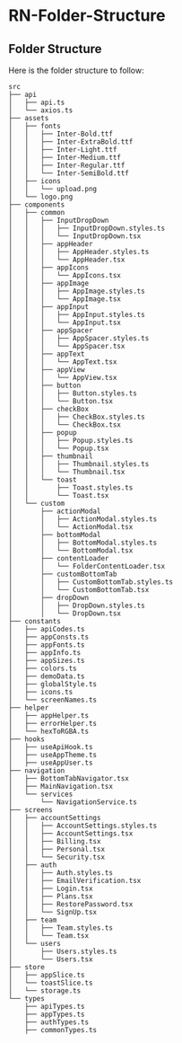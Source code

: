 # RN-Folder-Structure



## Folder Structure

Here is the folder structure to follow:

    src
	├── api
	│   ├── api.ts
	│   └── axios.ts
	├── assets
	│   ├── fonts
	│   │   ├── Inter-Bold.ttf
	│   │   ├── Inter-ExtraBold.ttf
	│   │   ├── Inter-Light.ttf
	│   │   ├── Inter-Medium.ttf
	│   │   ├── Inter-Regular.ttf
	│   │   └── Inter-SemiBold.ttf
	│   ├── icons
	│   │   └── upload.png
	│   └── logo.png
	├── components
	│   ├── common
	│   │   ├── InputDropDown
	│   │   │   ├── InputDropDown.styles.ts
	│   │   │   └── InputDropDown.tsx
	│   │   ├── appHeader
	│   │   │   ├── AppHeader.styles.ts
	│   │   │   └── AppHeader.tsx
	│   │   ├── appIcons
	│   │   │   └── AppIcons.tsx
	│   │   ├── appImage
	│   │   │   ├── AppImage.styles.ts
	│   │   │   └── AppImage.tsx
	│   │   ├── appInput
	│   │   │   ├── AppInput.styles.ts
	│   │   │   └── AppInput.tsx
	│   │   ├── appSpacer
	│   │   │   ├── AppSpacer.styles.ts
	│   │   │   └── AppSpacer.tsx
	│   │   ├── appText
	│   │   │   └── AppText.tsx
	│   │   ├── appView
	│   │   │   └── AppView.tsx
	│   │   ├── button
	│   │   │   ├── Button.styles.ts
	│   │   │   └── Button.tsx
	│   │   ├── checkBox
	│   │   │   ├── CheckBox.styles.ts
	│   │   │   └── CheckBox.tsx
	│   │   ├── popup
	│   │   │   ├── Popup.styles.ts
	│   │   │   └── Popup.tsx
	│   │   ├── thumbnail
	│   │   │   ├── Thumbnail.styles.ts
	│   │   │   └── Thumbnail.tsx
	│   │   └── toast
	│   │       ├── Toast.styles.ts
	│   │       └── Toast.tsx
	│   └── custom
	│       ├── actionModal
	│       │   ├── ActionModal.styles.ts
	│       │   └── ActionModal.tsx
	│       ├── bottomModal
	│       │   ├── BottomModal.styles.ts
	│       │   └── BottomModal.tsx
	│       ├── contentLoader
	│       │   └── FolderContentLoader.tsx
	│       ├── customBottomTab
	│       │   ├── CustomBottomTab.styles.ts
	│       │   └── CustomBottomTab.tsx
	│       ├── dropDown
	│       │   ├── DropDown.styles.ts
	│       │   └── DropDown.tsx
	├── constants
	│   ├── apiCodes.ts
	│   ├── appConsts.ts
	│   ├── appFonts.ts
	│   ├── appInfo.ts
	│   ├── appSizes.ts
	│   ├── colors.ts
	│   ├── demoData.ts
	│   ├── globalStyle.ts
	│   ├── icons.ts
	│   └── screenNames.ts
	├── helper
	│   ├── appHelper.ts
	│   ├── errorHelper.ts
	│   └── hexToRGBA.ts
	├── hooks
	│   ├── useApiHook.ts
	│   ├── useAppTheme.ts
	│   ├── useAppUser.ts
	├── navigation
	│   ├── BottomTabNavigator.tsx
	│   ├── MainNavigation.tsx
	│   └── services
	│       └── NavigationService.ts
	├── screens
	│   ├── accountSettings
	│   │   ├── AccountSettings.styles.ts
	│   │   ├── AccountSettings.tsx
	│   │   ├── Billing.tsx
	│   │   ├── Personal.tsx
	│   │   └── Security.tsx
	│   ├── auth
	│   │   ├── Auth.styles.ts
	│   │   ├── EmailVerification.tsx
	│   │   ├── Login.tsx
	│   │   ├── Plans.tsx
	│   │   ├── RestorePassword.tsx
	│   │   └── SignUp.tsx
	│   ├── team
	│   │   ├── Team.styles.ts
	│   │   └── Team.tsx
	│   └── users
	│       ├── Users.styles.ts
	│       └── Users.tsx
	├── store
	│   ├── appSlice.ts
	│   └── toastSlice.ts
	│   └── storage.ts
	└── types
	    ├── apiTypes.ts
	    ├── appTypes.ts
	    ├── authTypes.ts
	    ├── commonTypes.ts
